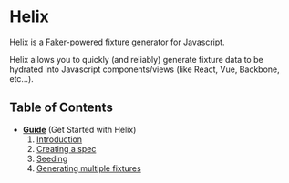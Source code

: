 # Helix

Helix is a [Faker](https://github.com/marak/Faker.js/)-powered fixture generator for Javascript.

Helix allows you to quickly (and reliably) generate fixture data to be hydrated into Javascript components/views (like React, Vue, Backbone, etc…).


## Table of Contents

* **[Guide](./guides)** (Get Started with Helix)
  1. [Introduction](./guides)
  2. [Creating a spec](./create-spec.md)
  3. [Seeding](./seeding.md)
  4. [Generating multiple fixtures](./multi-generate.md)
